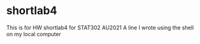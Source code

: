 # shortlab4
This is for HW shortlab4 for STAT302 AU2021
A line I wrote using the shell on my local computer
